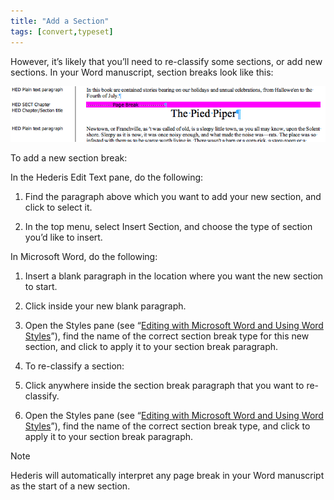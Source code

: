 ```yaml
---
title: "Add a Section"
tags: [convert,typeset]
---
```

 
<html><body><section data-type="chapter" class="hsecchapter" data-hederis-type="hsecchapter" id="add-a-section" data-pi-attrs="id: add-a-section; data-tags: convert,typeset;" role="doc-chapter" data-tags="convert,typeset" data-author-name=" " data-book-title=" " title="Add a Section"><p class="hblkp" data-hederis-type="hblkp" id="pgKzgbvZG">However, it&#8217;s likely that you&#8217;ll need to re-classify some sections, or add new sections. In your Word manuscript, section breaks look like this:</p><img data-hederis-type="hblkimg" class="hblkimg" id="ppO74XyY1" src="/images/sectbr.png" data-img-src="/images/sectbr.png"/><p class="hblkp" data-hederis-type="hblkp" id="p6IJ0HKOr">To add a new section break:</p><p class="hblkp" data-hederis-type="hblkp" id="pGm2c2OXd">In the Hederis Edit Text pane, do the following:</p><ol class="hwprnumlist" data-hederis-type="hwprnumlist" id="pQdGVWbMS"><li class="hblkoli" data-hederis-type="hblkoli" id="liUE5vjUgv"><p class="hblkoli" data-hederis-type="hblklip" id="ptZQn5MN6">Find the paragraph above which you want to add your new section, and click to select it.</p></li><li class="hblkoli" data-hederis-type="hblkoli" id="liuSwCpGRa"><p class="hblkoli" data-hederis-type="hblklip" id="p7XGmZMi6">In the top menu, select Insert Section, and choose the type of section you&#8217;d like to insert.</p></li></ol><p class="hblkp" data-hederis-type="hblkp" id="p8PwuH3s9">In Microsoft Word, do the following:</p><ol class="hwprnumlist" data-hederis-type="hwprnumlist" id="pp2B7SAGv"><li class="hblkoli" data-hederis-type="hblkoli" id="liC7pX1Jbm"><p class="hblkoli" data-hederis-type="hblklip" id="pquhkHIJC">Insert a blank paragraph in the location where you want the new section to start.</p></li><li class="hblkoli" data-hederis-type="hblkoli" id="lia0h9dKyz"><p class="hblkoli" data-hederis-type="hblklip" id="p2BNOLFqY">Click inside your new blank paragraph.</p></li><li class="hblkoli" data-hederis-type="hblkoli" id="lisg655AuI"><p class="hblkoli" data-hederis-type="hblklip" id="pZBLVk5RR">Open the Styles pane (see &#8220;<a href="{% link _docs/fine-tune-styles.md %}" data-hederis-type="hspana" id="pjySQ7OH6"><span class="Hyperlink" data-hederis-type="hspnspan" id="pCUZPNP6H">Editing with Microsoft Word and Using Word Styles</span></a>&#8221;), find the name of the correct section break type for this new section, and click to apply it to your section break paragraph.</p></li><li class="hblkoli" data-hederis-type="hblkoli" id="liUMiQFTL0"><p class="hblkoli" data-hederis-type="hblklip" id="psTKtjWQ5">To re-classify a section:</p></li><li class="hblkoli" data-hederis-type="hblkoli" id="liMY4mLp0L"><p class="hblkoli" data-hederis-type="hblklip" id="p1TEJrfgL">Click anywhere inside the section break paragraph that you want to re-classify.</p></li><li class="hblkoli" data-hederis-type="hblkoli" id="liMvcb7uaL"><p class="hblkoli" data-hederis-type="hblklip" id="p3Unl6zAD">Open the Styles pane (see &#8220;<a href="{% link _docs/fine-tune-styles.md %}" data-hederis-type="hspana" id="pUczjeaoW"><span class="Hyperlink" data-hederis-type="hspnspan" id="pXFiQDubX">Editing with Microsoft Word and Using Word Styles</span></a>&#8221;), find the name of the correct section break type, and click to apply it to your section break paragraph.</p></li></ol><aside class="hwprbox box" data-hederis-type="hwprbox" id="pUCpxy8Cl" data-type="sidebar"><p class="hblktype" data-hederis-type="hblktype" id="pQplSQsSM">Note</p><p class="hblkp" data-hederis-type="hblkp" id="pNGI4MRby">Hederis will automatically interpret any page break in your Word manuscript as the start of a new section.</p></aside></section></body></html>
